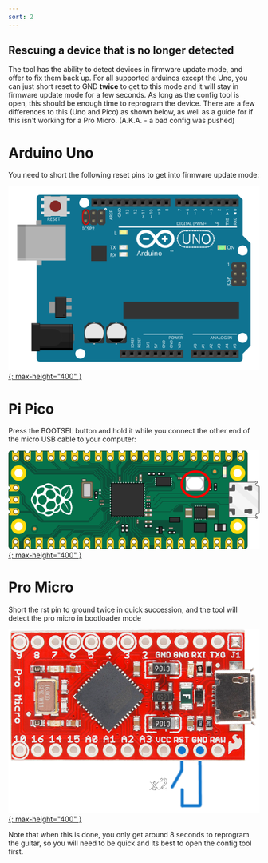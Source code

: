 ```yaml
---
sort: 2
---
```

## Rescuing a device that is no longer detected

The tool has the ability to detect devices in firmware update mode, and offer to fix them back up. For all supported arduinos except the Uno, you can just short reset to GND **twice** to get to this mode and it will stay in firmware update mode for a few seconds. As long as the config tool is open, this should be enough time to reprogram the device. There are a few differences to this (Uno and Pico) as shown below, as well as a guide for if this isn't working for a Pro Micro. (A.K.A. - a bad config was pushed)

# Arduino Uno 
You need to short the following reset pins to get into firmware update mode:

[![Arduino UNO DFU Pins](../assets/images/ArduinoUnoDFU.svg){: max-height="400" }](../assets/images/ArduinoUnoDFU.svg)

# Pi Pico
Press the BOOTSEL button and hold it while you connect the other end of the micro USB cable to your computer:

[![Pi Pico BOOTSEL](../assets/images/pico-bootsel.png){: max-height="400" }](../assets/images/pico-bootsel.png)

# Pro Micro 

Short the rst pin to ground twice in quick succession, and the tool will detect the pro micro in bootloader mode

[![Pro Micro Reset](../assets/images/promicrorst.png){: max-height="400" }](../assets/images/promicrorst.png)

Note that when this is done, you only get around 8 seconds to reprogram the guitar, so you will need to be quick and its best to open the config tool first.
